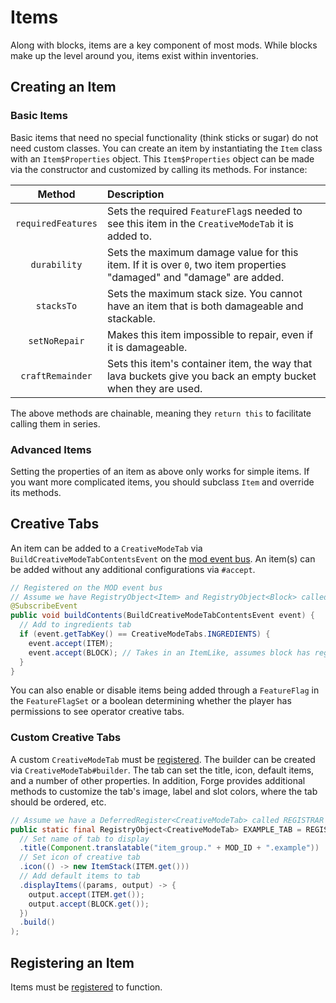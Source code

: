 Items
=====

Along with blocks, items are a key component of most mods. While blocks make up the level around you, items exist within inventories.

Creating an Item
----------------

### Basic Items

Basic items that need no special functionality (think sticks or sugar) do not need custom classes. You can create an item by instantiating the `Item` class with an `Item$Properties` object. This `Item$Properties` object can be made via the constructor and customized by calling its methods. For instance:

|      Method        |                  Description                  |
|:------------------:|:----------------------------------------------|
| `requiredFeatures` | Sets the required `FeatureFlag`s needed to see this item in the `CreativeModeTab` it is added to. |
| `durability`       | Sets the maximum damage value for this item. If it is over `0`, two item properties "damaged" and "damage" are added. |
| `stacksTo`         | Sets the maximum stack size. You cannot have an item that is both damageable and stackable. |
| `setNoRepair`      | Makes this item impossible to repair, even if it is damageable. |
| `craftRemainder`   | Sets this item's container item, the way that lava buckets give you back an empty bucket when they are used. |

The above methods are chainable, meaning they `return this` to facilitate calling them in series.

### Advanced Items

Setting the properties of an item as above only works for simple items. If you want more complicated items, you should subclass `Item` and override its methods.

## Creative Tabs

An item can be added to a `CreativeModeTab` via `BuildCreativeModeTabContentsEvent` on the [mod event bus][modbus]. An item(s) can be added without any additional configurations via `#accept`.

```java
// Registered on the MOD event bus
// Assume we have RegistryObject<Item> and RegistryObject<Block> called ITEM and BLOCK
@SubscribeEvent
public void buildContents(BuildCreativeModeTabContentsEvent event) {
  // Add to ingredients tab
  if (event.getTabKey() == CreativeModeTabs.INGREDIENTS) {
    event.accept(ITEM);
    event.accept(BLOCK); // Takes in an ItemLike, assumes block has registered item
  }
}
```

You can also enable or disable items being added through a `FeatureFlag` in the `FeatureFlagSet` or a boolean determining whether the player has permissions to see operator creative tabs.

### Custom Creative Tabs

A custom `CreativeModeTab` must be [registered][registering]. The builder can be created via `CreativeModeTab#builder`. The tab can set the title, icon, default items, and a number of other properties. In addition, Forge provides additional methods to customize the tab's image, label and slot colors, where the tab should be ordered, etc.

```java
// Assume we have a DeferredRegister<CreativeModeTab> called REGISTRAR
public static final RegistryObject<CreativeModeTab> EXAMPLE_TAB = REGISTRAR.register("example", () -> CreativeModeTab.builder()
  // Set name of tab to display
  .title(Component.translatable("item_group." + MOD_ID + ".example"))
  // Set icon of creative tab
  .icon(() -> new ItemStack(ITEM.get()))
  // Add default items to tab
  .displayItems((params, output) -> {
    output.accept(ITEM.get());
    output.accept(BLOCK.get());
  })
  .build()
);
```

Registering an Item
-------------------

Items must be [registered][registering] to function.

[modbus]: ../concepts/events.md#mod-event-bus
[registering]: ../concepts/registries.md#methods-for-registering

